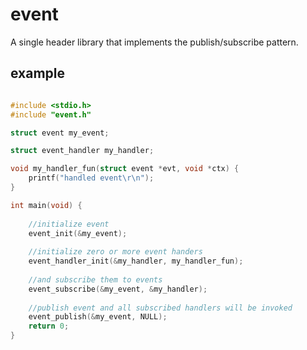 # event

A single header library that implements the publish/subscribe pattern.

## example

```c

#include <stdio.h>
#include "event.h"

struct event my_event;

struct event_handler my_handler;

void my_handler_fun(struct event *evt, void *ctx) {
    printf("handled event\r\n");
}

int main(void) {
    
    //initialize event
    event_init(&my_event);
    
    //initialize zero or more event handers
    event_handler_init(&my_handler, my_handler_fun);
    
    //and subscribe them to events
    event_subscribe(&my_event, &my_handler);
    
    //publish event and all subscribed handlers will be invoked
    event_publish(&my_event, NULL);
    return 0;
}
```